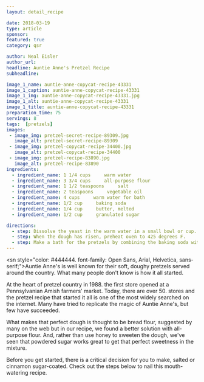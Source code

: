 ```yaml
---
layout: detail_recipe

date: 2018-03-19
type: article
sponsor: 
featured: true
category: qsr

author: Neal Eisler
author_url: 
headline: Auntie Anne's Pretzel Recipe
subheadline: 

image_1_name: auntie-anne-copycat-recipe-43331
image_1_caption: auntie-anne-copycat-recipe-43331
image_1_img: auntie-anne-copycat-recipe-43331.jpg
image_1_alt: auntie-anne-copycat-recipe-43331
image_1_title: auntie-anne-copycat-recipe-43331
preparation_time: 75
servings: 8
tags:  [pretzels]
images:
 - image_img: pretzel-secret-recipe-89309.jpg
   image_alt: pretzel-secret-recipe-89309
 - image_img: pretzel-copycat-recipe-34400.jpg
   image_alt: pretzel-copycat-recipe-34400
 - image_img: pretzel-recipe-83890.jpg
   image_alt: pretzel-recipe-83890
ingredients:
  - ingredient_name: 1 1/4 cups     warm water
  - ingredient_name: 3 3/4 cups     all-purpose flour
  - ingredient_name: 1 1/2 teaspoons     salt
  - ingredient_name: 2 teaspoons     vegetable oil
  - ingredient_name: 4 cups     warm water for bath
  - ingredient_name: 1/2 cup     baking soda
  - ingredient_name: 1/4 cup     butter, melted
  - ingredient_name: 1/2 cup     granulated sugar

directions:
  - step: Dissolve the yeast in the warm water in a small bowl or cup. Let it sit for a few minutes.
  - step: When the dough has risen, preheat oven to 425 degrees F.
  - step: Make a bath for the pretzels by combining the baking soda with the warm water and stir until baking soda is mostly dissolved.
---
```

	
<s<!--more-->n style="color: #444444\. font-family: Open Sans, Arial, Helvetica, sans-serif;">Auntie Anne's is well known for their soft, doughy pretzels served around the country. What many people don't know is how it all started.</span>

<span style="color: #444444\. font-family: Open Sans, Arial, Helvetica, sans-serif;">At the heart of pretzel country in 1988\. the first store opened at a Pennsylvanian Amish farmers' market. Today, there are over 50\. stores and the pretzel recipe that started it all is one of the most widely searched on the internet. Many have tried to replicate the magic of Auntie Anne's, but few have succeeded.</span>

<span style="color: #444444\. font-family: Open Sans, Arial, Helvetica, sans-serif;">What makes that perfect dough is thought to be bread flour, suggested by many on the web but in our recipe, we found a better solution with all-purpose flour. And, rather than use honey to sweeten the dough, we've seen that powdered sugar works great to get that perfect sweetness in the mixture.</span>

<span style="color: #444444\. font-family: Open Sans, Arial, Helvetica, sans-serif;">Before you get started, there is a critical decision for you to make, salted or cinnamon sugar-coated. Check out the steps below to nail this mouth-watering recipe.</span>
